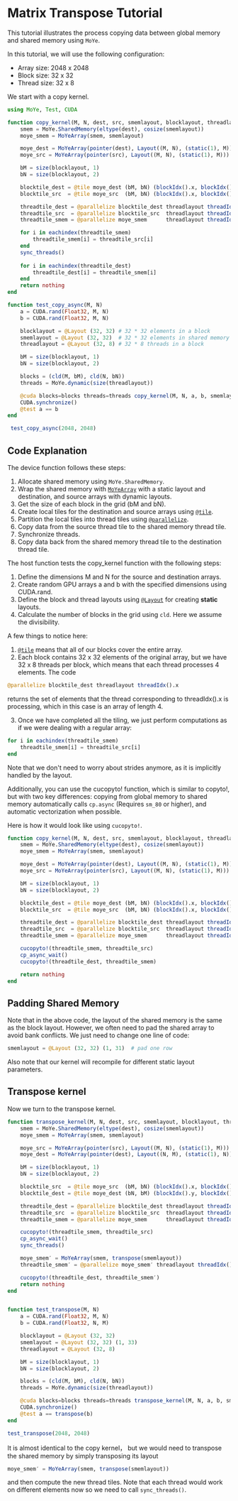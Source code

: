 # Matrix Transpose Tutorial

This tutorial illustrates the process copying data between global memory and shared memory using `MoYe`. 

In this tutorial, we will use the following configuration:

- Array size: 2048 x 2048
- Block size: 32 x 32
- Thread size: 32 x 8

We start with a copy kernel.
```julia
using MoYe, Test, CUDA

function copy_kernel(M, N, dest, src, smemlayout, blocklayout, threadlayout)
    smem = MoYe.SharedMemory(eltype(dest), cosize(smemlayout))
    moye_smem = MoYeArray(smem, smemlayout)

    moye_dest = MoYeArray(pointer(dest), Layout((M, N), (static(1), M)))
    moye_src = MoYeArray(pointer(src), Layout((M, N), (static(1), M)))

    bM = size(blocklayout, 1)
    bN = size(blocklayout, 2)

    blocktile_dest = @tile moye_dest (bM, bN) (blockIdx().x, blockIdx().y)
    blocktile_src  = @tile moye_src  (bM, bN) (blockIdx().x, blockIdx().y)

    threadtile_dest = @parallelize blocktile_dest threadlayout threadIdx().x
    threadtile_src  = @parallelize blocktile_src  threadlayout threadIdx().x
    threadtile_smem = @parallelize moye_smem      threadlayout threadIdx().x

    for i in eachindex(threadtile_smem)
        threadtile_smem[i] = threadtile_src[i]
    end
    sync_threads()
    
    for i in eachindex(threadtile_dest)
        threadtile_dest[i] = threadtile_smem[i]
    end
    return nothing
end

function test_copy_async(M, N)
    a = CUDA.rand(Float32, M, N)
    b = CUDA.rand(Float32, M, N)

    blocklayout = @Layout (32, 32) # 32 * 32 elements in a block
    smemlayout = @Layout (32, 32)  # 32 * 32 elements in shared memory
    threadlayout = @Layout (32, 8) # 32 * 8 threads in a block

    bM = size(blocklayout, 1)
    bN = size(blocklayout, 2)

    blocks = (cld(M, bM), cld(N, bN))
    threads = MoYe.dynamic(size(threadlayout))

    @cuda blocks=blocks threads=threads copy_kernel(M, N, a, b, smemlayout, blocklayout, threadlayout)
    CUDA.synchronize()
    @test a == b
end

 test_copy_async(2048, 2048)
```
## Code Explanation

The device function follows these steps:

1. Allocate shared memory using `MoYe.SharedMemory`.
2. Wrap the shared memory with [`MoYeArray`](@ref) with a static layout and destination, and source arrays with dynamic layouts.
3. Get the size of each block in the grid (bM and bN).
4. Create local tiles for the destination and source arrays using [`@tile`](@ref).
5. Partition the local tiles into thread tiles using [`@parallelize`](@ref).
6. Copy data from the source thread tile to the shared memory thread tile.
7. Synchronize threads.
8. Copy data back from the shared memory thread tile to the destination thread tile.

The host function tests the copy_kernel function with the following steps:

1. Define the dimensions M and N for the source and destination arrays.
2. Create random GPU arrays a and b with the specified dimensions using CUDA.rand.
3. Define the block and thread layouts using [`@Layout`](@ref) for creating **static** layouts.
4. Calculate the number of blocks in the grid using `cld`. Here we assume the divisibility.

A few things to notice here:

1. [`@tile`](@ref) means that all of our blocks cover the entire array.
2. Each block contains 32 x 32 elements of the original array, but we have 32 x 8 threads per block, which means that each thread processes 4 elements. The code
```julia
@parallelize blocktile_dest threadlayout threadIdx().x
```
returns the set of elements that the thread corresponding to threadIdx().x is processing, which in this case is an array of length 4.

3. Once we have completed all the tiling, we just perform computations as if we were dealing with a regular array:

```julia
for i in eachindex(threadtile_smem)
    threadtile_smem[i] = threadtile_src[i]
end
```
Note that we don't need to worry about strides anymore, as it is implicitly handled by the layout.


Additionally, you can use the cucopyto! function, which is similar to copyto!, but with two key differences: copying from global memory to shared memory automatically calls `cp.async` (Requires `sm_80` or higher), and automatic vectorization when possible.

Here is how it would look like using `cucopyto!`.
```julia
function copy_kernel(M, N, dest, src, smemlayout, blocklayout, threadlayout)
    smem = MoYe.SharedMemory(eltype(dest), cosize(smemlayout))
    moye_smem = MoYeArray(smem, smemlayout)

    moye_dest = MoYeArray(pointer(dest), Layout((M, N), (static(1), M)))
    moye_src = MoYeArray(pointer(src), Layout((M, N), (static(1), M)))

    bM = size(blocklayout, 1)
    bN = size(blocklayout, 2)

    blocktile_dest = @tile moye_dest (bM, bN) (blockIdx().x, blockIdx().y)
    blocktile_src  = @tile moye_src  (bM, bN) (blockIdx().x, blockIdx().y)

    threadtile_dest = @parallelize blocktile_dest threadlayout threadIdx().x
    threadtile_src  = @parallelize blocktile_src  threadlayout threadIdx().x
    threadtile_smem = @parallelize moye_smem      threadlayout threadIdx().x

    cucopyto!(threadtile_smem, threadtile_src)
    cp_async_wait()
    cucopyto!(threadtile_dest, threadtile_smem)

    return nothing
end
```

## Padding Shared Memory

Note that in the above code, the layout of the shared memory is the same as the block layout. However, we often need to pad the shared array to avoid bank conflicts. We just need to change one line of code:
```julia
smemlayout = @Layout (32, 32) (1, 31)  # pad one row
```
Also note that our kernel will recompile for different static layout parameters.

## Transpose kernel

Now we turn to the transpose kernel.
```julia
function transpose_kernel(M, N, dest, src, smemlayout, blocklayout, threadlayout)
    smem = MoYe.SharedMemory(eltype(dest), cosize(smemlayout))
    moye_smem = MoYeArray(smem, smemlayout)

    moye_src = MoYeArray(pointer(src), Layout((M, N), (static(1), M)))
    moye_dest = MoYeArray(pointer(dest), Layout((N, M), (static(1), N)))

    bM = size(blocklayout, 1)
    bN = size(blocklayout, 2)

    blocktile_src  = @tile moye_src  (bM, bN) (blockIdx().x, blockIdx().y)
    blocktile_dest = @tile moye_dest (bN, bM) (blockIdx().y, blockIdx().x)

    threadtile_dest = @parallelize blocktile_dest threadlayout threadIdx().x
    threadtile_src  = @parallelize blocktile_src  threadlayout threadIdx().x
    threadtile_smem = @parallelize moye_smem      threadlayout threadIdx().x

    cucopyto!(threadtile_smem, threadtile_src)
    cp_async_wait()
    sync_threads()

    moye_smem′ = MoYeArray(smem, transpose(smemlayout))
    threadtile_smem′ = @parallelize moye_smem′ threadlayout threadIdx().x

    cucopyto!(threadtile_dest, threadtile_smem′)
    return nothing
end


function test_transpose(M, N)
    a = CUDA.rand(Float32, M, N)
    b = CUDA.rand(Float32, N, M)

    blocklayout = @Layout (32, 32)
    smemlayout = @Layout (32, 32) (1, 33)
    threadlayout = @Layout (32, 8)

    bM = size(blocklayout, 1)
    bN = size(blocklayout, 2)

    blocks = (cld(M, bM), cld(N, bN))
    threads = MoYe.dynamic(size(threadlayout))

    @cuda blocks=blocks threads=threads transpose_kernel(M, N, a, b, smemlayout, blocklayout, threadlayout)
    CUDA.synchronize()
    @test a == transpose(b)
end

test_transpose(2048, 2048)
```

It is almost identical to the copy kernel， but we would need to transpose the shared memory by simply transposing its layout
```julia
moye_smem′ = MoYeArray(smem, transpose(smemlayout))
```
and then compute the new thread tiles. Note that each thread would work on different elements now so we need to call `sync_threads()`.
